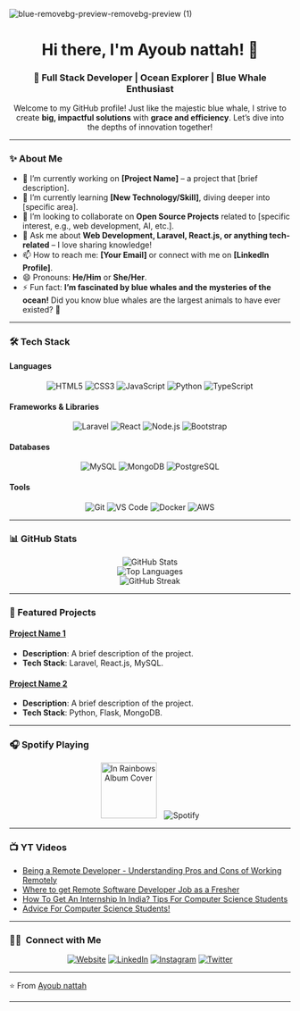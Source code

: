 ![blue-removebg-preview-removebg-preview (1)](https://github.com/user-attachments/assets/34318852-749e-4458-bd9f-4d51e9dfc581)

<h1 align="center">Hi there, I'm Ayoub nattah! 🐋</h1>

<h3 align="center">🌊 Full Stack Developer | Ocean Explorer | Blue Whale Enthusiast</h3>

<p align="center">
  Welcome to my GitHub profile! Just like the majestic blue whale, I strive to create <strong>big, impactful solutions</strong> with <strong>grace and efficiency</strong>. Let’s dive into the depths of innovation together!
</p>

---

### **✨ About Me**

- 🔭 I’m currently working on **[Project Name]** – a project that [brief description].
- 🌱 I’m currently learning **[New Technology/Skill]**, diving deeper into [specific area].
- 👯 I’m looking to collaborate on **Open Source Projects** related to [specific interest, e.g., web development, AI, etc.].
- 💬 Ask me about **Web Development, Laravel, React.js, or anything tech-related** – I love sharing knowledge!
- 📫 How to reach me: **[Your Email]** or connect with me on **[LinkedIn Profile]**.
- 😄 Pronouns: **He/Him** or **She/Her**.
- ⚡ Fun fact: **I’m fascinated by blue whales and the mysteries of the ocean!** Did you know blue whales are the largest animals to have ever existed? 🐋

---

### **🛠️ Tech Stack**

#### **Languages**
<div align="center">
  <img src="https://img.shields.io/badge/-HTML5-E34F26?style=for-the-badge&logo=html5&logoColor=white" alt="HTML5">
  <img src="https://img.shields.io/badge/-CSS3-1572B6?style=for-the-badge&logo=css3&logoColor=white" alt="CSS3">
  <img src="https://img.shields.io/badge/-JavaScript-F7DF1E?style=for-the-badge&logo=javascript&logoColor=black" alt="JavaScript">
  <img src="https://img.shields.io/badge/-Python-3776AB?style=for-the-badge&logo=python&logoColor=white" alt="Python">
  <img src="https://img.shields.io/badge/-TypeScript-3178C6?style=for-the-badge&logo=typescript&logoColor=white" alt="TypeScript">
</div>

#### **Frameworks & Libraries**
<div align="center">
  <img src="https://img.shields.io/badge/-Laravel-FF2D20?style=for-the-badge&logo=laravel&logoColor=white" alt="Laravel">
  <img src="https://img.shields.io/badge/-React-61DAFB?style=for-the-badge&logo=react&logoColor=black" alt="React">
  <img src="https://img.shields.io/badge/-Node.js-339933?style=for-the-badge&logo=node.js&logoColor=white" alt="Node.js">
  <img src="https://img.shields.io/badge/-Bootstrap-7952B3?style=for-the-badge&logo=bootstrap&logoColor=white" alt="Bootstrap">
</div>

#### **Databases**
<div align="center">
  <img src="https://img.shields.io/badge/-MySQL-4479A1?style=for-the-badge&logo=mysql&logoColor=white" alt="MySQL">
  <img src="https://img.shields.io/badge/-MongoDB-47A248?style=for-the-badge&logo=mongodb&logoColor=white" alt="MongoDB">
  <img src="https://img.shields.io/badge/-PostgreSQL-4169E1?style=for-the-badge&logo=postgresql&logoColor=white" alt="PostgreSQL">
</div>

#### **Tools**
<div align="center">
  <img src="https://img.shields.io/badge/-Git-F05032?style=for-the-badge&logo=git&logoColor=white" alt="Git">
  <img src="https://img.shields.io/badge/-VS%20Code-007ACC?style=for-the-badge&logo=visual-studio-code&logoColor=white" alt="VS Code">
  <img src="https://img.shields.io/badge/-Docker-2496ED?style=for-the-badge&logo=docker&logoColor=white" alt="Docker">
  <img src="https://img.shields.io/badge/-AWS-232F3E?style=for-the-badge&logo=amazon-aws&logoColor=white" alt="AWS">
</div>

---

### **📊 GitHub Stats**

<div align="center">
  <!-- GitHub Stats Card -->
  <img src="https://github-readme-stats.vercel.app/api?username=Ayoubnattah&show_icons=true&theme=dark&bg_color=0d1117&title_color=1f6feb&icon_color=1f6feb&text_color=c9d1d9" alt="GitHub Stats">
</div>

<div align="center">
  <!-- Top Languages Card -->
  <img src="https://github-readme-stats.vercel.app/api/top-langs/?username=Ayoubnattah&layout=compact&theme=dark&bg_color=0d1117&title_color=1f6feb&text_color=c9d1d9" alt="Top Languages">
</div>

<div align="center">
  <!-- GitHub Streak Stats -->
  <img src="https://streak-stats.demolab.com/?user=Ayoubnattah&theme=dark&background=0d1117&border=1f6feb&stroke=1f6feb&ring=1f6feb&fire=1f6feb&currStreakNum=c9d1d9&sideNums=c9d1d9&currStreakLabel=c9d1d9&sideLabels=c9d1d9" alt="GitHub Streak">
</div>

---

### **🌟 Featured Projects**

#### [Project Name 1](https://github.com/Ayoubnattah/project-name-1)
- **Description**: A brief description of the project.
- **Tech Stack**: Laravel, React.js, MySQL.

#### [Project Name 2](https://github.com/Ayoubnattah/project-name-2)
- **Description**: A brief description of the project.
- **Tech Stack**: Python, Flask, MongoDB.

---

### 🎧 Spotify Playing  
<div style="text-align: center;">
  <img src="https://i.scdn.co/image/ab67616d0000b273c8b444df094279e70d0ed856" alt="In Rainbows Album Cover" width="100" style="display: inline-block; margin-right: 10px;" />
  <a href="https://open.spotify.com/album/7eyQXxuf2nGj9d2367Gi5f">
    <img src="https://img.shields.io/badge/Spotify-In%20Rainbows%20(Album)-1DB954?style=for-the-badge&logo=spotify" alt="Spotify" style="display: inline-block;" />
  </a>
</div>

---

### 📺 YT Videos

<!-- YT-Video-LIST:START -->
- [Being a Remote Developer - Understanding Pros and Cons of Working Remotely](https://www.youtube.com/watch?v=lAsmBDVPmEU)
- [Where to get Remote Software Developer Job as a Fresher](https://www.youtube.com/watch?v=n-nbwb6s7ZE)
- [How To Get An Internship In India? Tips For Computer Science Students](https://www.youtube.com/watch?v=F3kv-gpQPEA)
- [Advice For Computer Science Students!](https://www.youtube.com/watch?v=OKXsaiwjx5M)
<!-- YT-Video-LIST:END -->

---

### 🤝🏻 &nbsp;Connect with Me 

<p align="center">
<a href="https://www.unwiredlearning.com/"><img alt="Website" src="https://img.shields.io/badge/website-unwiredlearning.com-green"></a>
<a href="https://www.linkedin.com/in/shubhamsarda/"><img alt="LinkedIn" src="https://img.shields.io/badge/linkedin-shubhamsarda-blue"></a>
<a href="https://www.instagram.com/shubham.ul/"><img alt="Instagram" src="https://img.shields.io/badge/instagram-shubham.ul-red"></a>
<a href="https://twitter.com/shubham_ul"><img alt="Twitter" src="https://img.shields.io/badge/twitter-shubham__ul-blue"></a>
</p>

---

⭐️ From [Ayoub nattah](https://github.com/Ayoubnattah)

---
